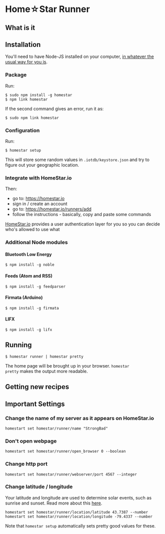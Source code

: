 # Home☆Star Runner

## What is it

## Installation

You'll need to have Node-JS installed on your computer,
[in whatever the usual way for you is](http://nodejs.org/download/).

### Package

Run:

    $ sudo npm install -g homestar
    $ npm link homestar
    
If the second command gives an error, run it as:

	$ sudo npm link homestar

### Configuration

Run:

    $ homestar setup

This will store some random values in <code>.iotdb/keystore.json</code> and try to figure out your geographic location.

### Integrate with HomeStar.io

Then:

* go to: https://homestar.io
* sign in / create an account
* go to: https://homestar.io/runners/add
* follow the instructions - basically, copy and paste some commands

[HomeStar.io](https://homestar.io) provides a user authentication layer for you so you can decide who's allowed to use what

### Additional Node modules


#### Bluetooth Low Energy

	$ npm install -g noble

#### Feeds (Atom and RSS)

	$ npm install -g feedparser

#### Firmata (Arduino)  

	$ npm install -g firmata

#### LIFX 

	$ npm install -g lifx

## Running

    $ homestar runner | homestar pretty

The home page will be brought up in your browser. 
<code>homestar pretty</code> makes the output more readable.

## Getting new recipes

## Important Settings

### Change the name of my server as it appears on HomeStar.io

    homestart set homestar/runner/name "StrongBad"

### Don't open webpage 

    homestart set homestar/runner/open_browser 0 --boolean

### Change http port

    homestart set homestar/runner/webserver/port 4567 --integer

### Change latitude / longitude

Your latitude and longitude are used to determine solar events,
such as sunrise and sunset. Read more about this [here](https://github.com/dpjanes/iotdb-timers).

    homestart set homestar/runner/location/latitude 43.7387 --number
    homestart set homestar/runner/location/longitude -79.4337 --number

Note that <code>homestar setup</code> automatically sets pretty good values for these.
